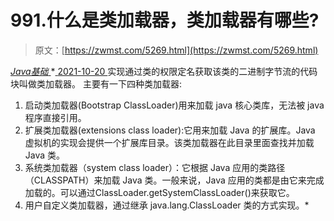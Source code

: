 <!--yml
category: 未分类
date: 0001-01-01 00:00:00
--->

# 991.什么是类加载器，类加载器有哪些?

> 原文：[https://zwmst.com/5269.html](https://zwmst.com/5269.html)

   [ *Java基础* ](https://zwmst.com/java%e5%9f%ba%e7%a1%80)*[ <time datetime="2021-10-21T00:54:55+08:00"> 2021-10-20 </time> ](https://zwmst.com/5269.html)  实现通过类的权限定名获取该类的二进制字节流的代码块叫做类加载器。
主要有一下四种类加载器:

1.  启动类加载器(Bootstrap ClassLoader)用来加载 java 核心类库，无法被 java 程序直接引用。
2.  扩展类加载器(extensions class loader):它用来加载 Java 的扩展库。Java 虚拟机的实现会提供一个扩展库目录。该类加载器在此目录里面查找并加载 Java 类。
3.  系统类加载器（system class loader）：它根据 Java 应用的类路径（CLASSPATH）来加载 Java 类。一般来说，Java 应用的类都是由它来完成加载的。可以通过ClassLoader.getSystemClassLoader()来获取它。
4.  用户自定义类加载器，通过继承 java.lang.ClassLoader 类的方式实现。*